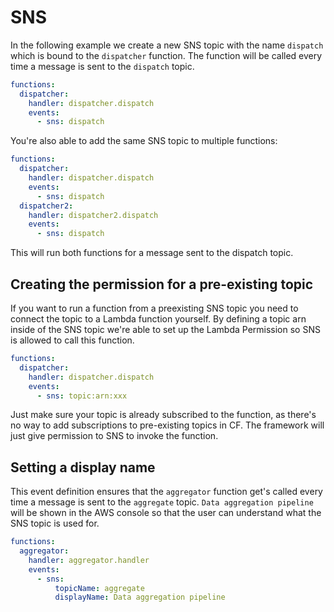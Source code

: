 <!--
title: SNS Event configuration docs
layout: Doc
-->

# SNS

In the following example we create a new SNS topic with the name `dispatch` which is bound to the `dispatcher` function. The function will be called every time a message is sent to the `dispatch` topic.

```yml
functions:
  dispatcher:
    handler: dispatcher.dispatch
    events:
      - sns: dispatch
```

You're also able to add the same SNS topic to multiple functions:

```yml
functions:
  dispatcher:
    handler: dispatcher.dispatch
    events:
      - sns: dispatch
  dispatcher2:
    handler: dispatcher2.dispatch
    events:
      - sns: dispatch
```

This will run both functions for a message sent to the dispatch topic.

## Creating the permission for a pre-existing topic

If you want to run a function from a preexisting SNS topic you need to connect the topic to a Lambda function yourself. By defining a topic arn inside of the SNS topic we're able to set up the Lambda Permission so SNS is allowed to call this function.

```yml
functions:
  dispatcher:
    handler: dispatcher.dispatch
    events:
      - sns: topic:arn:xxx
```

Just make sure your topic is already subscribed to the function, as there's no way to add subscriptions to pre-existing topics in CF. The framework will just give permission to SNS to invoke the function.

## Setting a display name

This event definition ensures that the `aggregator` function get's called every time a message is sent to the
`aggregate` topic. `Data aggregation pipeline` will be shown in the AWS console so that the user can understand what the
SNS topic is used for.

```yml
functions:
  aggregator:
    handler: aggregator.handler
    events:
      - sns:
          topicName: aggregate
          displayName: Data aggregation pipeline
```
